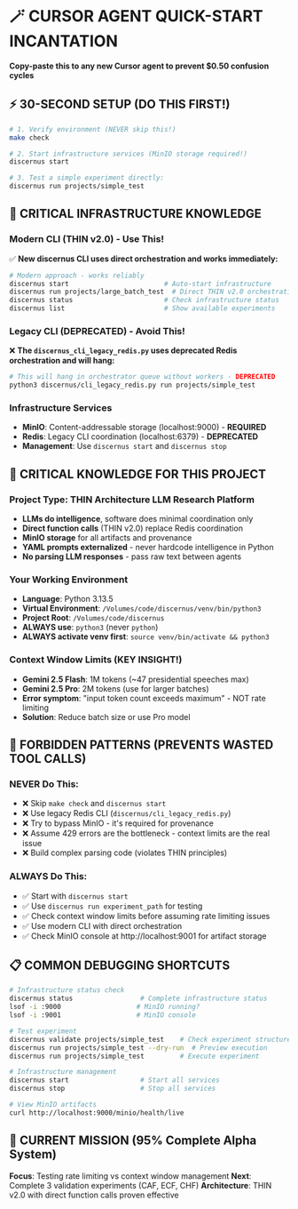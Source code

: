 # 🪄 CURSOR AGENT QUICK-START INCANTATION
**Copy-paste this to any new Cursor agent to prevent $0.50 confusion cycles**

## ⚡ 30-SECOND SETUP (DO THIS FIRST!)
```bash
# 1. Verify environment (NEVER skip this!)
make check

# 2. Start infrastructure services (MinIO storage required!)
discernus start

# 3. Test a simple experiment directly:
discernus run projects/simple_test
```

## 🚨 CRITICAL INFRASTRUCTURE KNOWLEDGE

### **Modern CLI (THIN v2.0) - Use This!**
✅ **New discernus CLI uses direct orchestration and works immediately:**
```bash
# Modern approach - works reliably
discernus start                        # Auto-start infrastructure
discernus run projects/large_batch_test  # Direct THIN v2.0 orchestration
discernus status                       # Check infrastructure status
discernus list                         # Show available experiments
```

### **Legacy CLI (DEPRECATED) - Avoid This!**
❌ **The `discernus_cli_legacy_redis.py` uses deprecated Redis orchestration and will hang:**
```bash
# This will hang in orchestrator queue without workers - DEPRECATED
python3 discernus/cli_legacy_redis.py run projects/simple_test
```

### **Infrastructure Services**
- **MinIO**: Content-addressable storage (localhost:9000) - **REQUIRED**
- **Redis**: Legacy CLI coordination (localhost:6379) - **DEPRECATED**
- **Management**: Use `discernus start` and `discernus stop`

## 🧠 CRITICAL KNOWLEDGE FOR THIS PROJECT

### **Project Type**: THIN Architecture LLM Research Platform
- **LLMs do intelligence**, software does minimal coordination only
- **Direct function calls** (THIN v2.0) replace Redis coordination
- **MinIO storage** for all artifacts and provenance
- **YAML prompts externalized** - never hardcode intelligence in Python
- **No parsing LLM responses** - pass raw text between agents

### **Your Working Environment**
- **Language**: Python 3.13.5
- **Virtual Environment**: `/Volumes/code/discernus/venv/bin/python3` 
- **Project Root**: `/Volumes/code/discernus`
- **ALWAYS use**: `python3` (never `python`)
- **ALWAYS activate venv first**: `source venv/bin/activate && python3`

### **Context Window Limits (KEY INSIGHT!)**
- **Gemini 2.5 Flash**: 1M tokens (~47 presidential speeches max)
- **Gemini 2.5 Pro**: 2M tokens (use for larger batches)
- **Error symptom**: "input token count exceeds maximum" - NOT rate limiting
- **Solution**: Reduce batch size or use Pro model

## 🚫 FORBIDDEN PATTERNS (PREVENTS WASTED TOOL CALLS)

### **NEVER Do This:**
- ❌ Skip `make check` and `discernus start`
- ❌ Use legacy Redis CLI (`discernus/cli_legacy_redis.py`)
- ❌ Try to bypass MinIO - it's required for provenance
- ❌ Assume 429 errors are the bottleneck - context limits are the real issue
- ❌ Build complex parsing code (violates THIN principles)

### **ALWAYS Do This:**
- ✅ Start with `discernus start`
- ✅ Use `discernus run experiment_path` for testing
- ✅ Check context window limits before assuming rate limiting issues
- ✅ Use modern CLI with direct orchestration
- ✅ Check MinIO console at http://localhost:9001 for artifact storage

## 📋 COMMON DEBUGGING SHORTCUTS

```bash
# Infrastructure status check
discernus status                 # Complete infrastructure status
lsof -i :9000                   # MinIO running?
lsof -i :9001                   # MinIO console

# Test experiment
discernus validate projects/simple_test    # Check experiment structure
discernus run projects/simple_test --dry-run  # Preview execution
discernus run projects/simple_test         # Execute experiment

# Infrastructure management
discernus start                  # Start all services
discernus stop                   # Stop all services

# View MinIO artifacts
curl http://localhost:9000/minio/health/live
```

## 🎯 CURRENT MISSION (95% Complete Alpha System)

**Focus**: Testing rate limiting vs context window management
**Next**: Complete 3 validation experiments (CAF, ECF, CHF)
**Architecture**: THIN v2.0 with direct function calls proven effective
